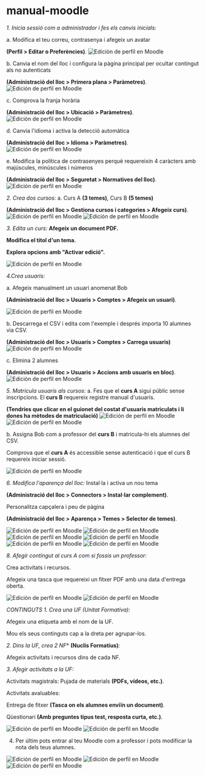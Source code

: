 # manual-moodle
*1. Inicia sessió com a administrador i fes els canvis inicials:*

a. Modifica el teu correu, contrasenya i afegeix un avatar 

**(Perfil > Editar o Preferències)**.
![Edición de perfil en Moodle](unnamed.png)

b. Canvia el nom del lloc i configura la pàgina principal per ocultar contingut als no autenticats 

**(Administració del lloc > Primera plana > Paràmetres)**.
![Edición de perfil en Moodle](unnamed(1).png)

c. Comprova la franja horària 

**(Administració del lloc > Ubicació > Paràmetres)**.
![Edición de perfil en Moodle](unnamed(2).png)


d. Canvia l'idioma i activa la detecció automàtica 

**(Administració del lloc > Idioma > Paràmetres)**.
![Edición de perfil en Moodle](unnamed(3).png)

e. Modifica la política de contrasenyes perquè requereixin 4 caràcters amb majúscules, minúscules i números 

**(Administració del lloc > Seguretat > Normatives del lloc)**.
![Edición de perfil en Moodle](unnamed(4).png)



*2. Crea dos cursos:*
a. Curs A **(3 temes)**, Curs B **(5 temes)**

**(Administració del lloc > Gestiona cursos i categories > Afegeix curs)**.
![Edición de perfil en Moodle](unnamed(5).png)
![Edición de perfil en Moodle](unnamed(6).png)

*3. Edita un curs:*
**Afegeix un document PDF.**


**Modifica el títol d'un tema.**


**Explora opcions amb "Activar edició".**

![Edición de perfil en Moodle](unnamed(7).png)

*4.Crea usuaris:*

a. Afegeix manualment un usuari anomenat Bob 

**(Administració del lloc > Usuaris > Comptes > Afegeix un usuari)**.

![Edición de perfil en Moodle](unnamed(8).png)

b. Descarrega el CSV i edita com l'exemple i després importa 10 alumnes via CSV.

**(Administració del lloc > Usuaris > Comptes > Carrega usuaris)**
![Edición de perfil en Moodle](unnamed(9).png)

c. Elimina 2 alumnes 

**(Administració del lloc > Usuaris > Accions amb usuaris en bloc)**.
![Edición de perfil en Moodle](unnamed(10).png)


*5. Matricula usuaris als cursos:*
a. 
Fes que el **curs A** sigui públic sense inscripcions.
El **curs B** requereix registre manual d'usuaris.

**(Tendries que clicar en el guionet del costat d'usuaris matriculats i li dones ha mètodes de matriculació)**
![Edición de perfil en Moodle](unnamed(11).png)
![Edición de perfil en Moodle](unnamed(12).png)

b. 
Assigna Bob com a professor del **curs B** i matricula-hi els alumnes del CSV.

Comprova que el **curs A** és accessible sense autenticació i que el curs B requereix iniciar sessió.

![Edición de perfil en Moodle](unnamed(13).png)

*6. Modifica l'aparença del lloc:* 
Instal·la i activa un nou tema 

**(Administració del lloc > Connectors > Instal·lar complement)**.

Personalitza capçalera i peu de pàgina 

**(Administració del lloc > Aparença > Temes > Selector de temes)**.

![Edición de perfil en Moodle](unnamed(14).png)
![Edición de perfil en Moodle](unnamed(15).png)
![Edición de perfil en Moodle](unnamed(17).png)
![Edición de perfil en Moodle](unnamed(18).png)
![Edición de perfil en Moodle](unnamed(19).png)
![Edición de perfil en Moodle](unnamed(20).png)

*8. Afegir contingut al curs A com si fossis un professor:*

Crea activitats i recursos.

Afegeix una tasca que requereixi un fitxer PDF amb una data d'entrega oberta.

![Edición de perfil en Moodle](unnamed(21).png)
![Edición de perfil en Moodle](unnamed(22).png)

*CONTINGUTS*
*1. Crea una UF (Unitat Formativa):*

Afegeix una etiqueta amb el nom de la UF.

Mou els seus continguts cap a la dreta per agrupar-los.

*2. Dins la UF, crea 2 NF** **(Nuclis Formatius)***:*

Afegeix activitats i recursos dins de cada NF.

*3. Afegir activitats a la UF:*

Activitats magistrals: Pujada de materials **(PDFs, vídeos, etc.)**.

Activitats avaluables:

Entrega de fitxer **(Tasca on els alumnes enviïn un document)**.

Qüestionari **(Amb preguntes tipus test, resposta curta, etc.)**.

![Edición de perfil en Moodle](unnamed(24).png)
![Edición de perfil en Moodle](unnamed(25).png)



4. Per últim pots entrar al teu Moodle com a professor i pots modificar la nota dels teus alumnes.
   
![Edición de perfil en Moodle](unnamed(26).png)
![Edición de perfil en Moodle](unnamed(27).png)
![Edición de perfil en Moodle](unnamed(28).png)
